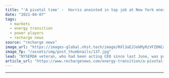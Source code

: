 ```yaml
---
title: "'A pivotal time' -  Harris anointed in top job at New York energy development body"
date: "2021-04-07"
tags: 
  - markets
  - energy transition
  - power players
  - recharge news
source: "recharge news"
image_url: "https://images-global.nhst.tech/image/RXl3aEJJekMyRzVFZDNCaXp4cGNNcDNrUm5xcTJjazVkK1VGZEdvazY2UT0=/nhst/binary/0d76c2da60dff160b268ba9337e2b0e1"
image_fp: "/assets/img/post_thumbnails/137.jpg"
lead: "NYSERDA veteran, who had been acting CEO since last June, was previously in change of large-scale renewables unit"
article_url: "https://www.rechargenews.com/energy-transition/a-pivotal-time-harris-anointed-in-top-job-at-new-york-energy-development-body/2-1-992299"
---
```


---
